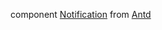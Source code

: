 component [Notification](https://ant.design/components/notification) from [Antd](https://ant.design)